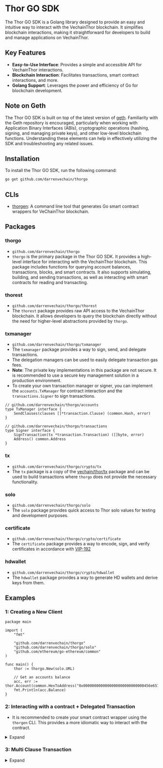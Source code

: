 # Thor GO SDK

The Thor GO SDK is a Golang library designed to provide an easy and intuitive way to interact with the VechainThor
blockchain. It simplifies blockchain interactions, making it straightforward for developers to build and manage
applications on VechainThor.

## Key Features

- **Easy-to-Use Interface**: Provides a simple and accessible API for VechainThor interactions.
- **Blockchain Interaction**: Facilitates transactions, smart contract interactions, and more.
- **Golang Support**: Leverages the power and efficiency of Go for blockchain development.

## Note on Geth

The Thor GO SDK is built on top of the latest version of [geth](https://github.com/ethereum/go-ethereum). Familiarity
with the Geth repository is encouraged, particularly when working with Application Binary Interfaces (ABIs),
cryptographic operations (hashing, signing, and managing private keys), and other low-level blockchain functions.
Understanding these elements can help in effectively utilizing the SDK and troubleshooting any related issues.

## Installation

To install the Thor GO SDK, run the following command:

```bash
go get github.com/darrenvechain/thorgo
``` 


## CLIs

- [thorgen](./cmd/thorgen/README.md): A command line tool that generates Go smart contract wrappers for VeChainThor blockchain.

## Packages

### thorgo

- `github.com/darrenvechain/thorgo`
- `thorgo` is the primary package in the Thor GO SDK. It provides a high-level interface for interacting with the
  VechainThor blockchain. This package includes functions for querying account balances, transactions, blocks, and smart
  contracts. It also supports simulating, building, and sending transactions, as well as interacting with smart
  contracts for reading and transacting.

### thorest

- `github.com/darrenvechain/thorgo/thorest`
- The `thorest` package provides raw API access to the VechainThor blockchain. It allows developers to query the
  blockchain directly without the need for higher-level abstractions provided by `thorgo`.

### txmanager

- `github.com/darrenvechain/thorgo/txmanager`
- The `txmanager` package provides a way to sign, send, and delegate transactions.
- The delegation managers can be used to easily delegate transaction gas fees.
- **Note**: The private key implementations in this package are not secure. It is recommended to use a secure key
  management solution in a production environment.
- To create your own transaction manager or signer, you can implement the `accounts.TxManager` for contract interaction
  and the `transactions.Signer` to sign transactions.

```golang
// github.com/darrenvechain/thorgo/accounts
type TxManager interface {
    SendClauses(clauses []*transaction.Clause) (common.Hash, error)
}
```

```golang
// github.com/darrenvechain/thorgo/transactions
type Signer interface {
    SignTransaction(tx *transaction.Transaction) ([]byte, error)
    Address() common.Address
}
```

### tx

- `github.com/darrenvechain/thorgo/crypto/tx`
- The `tx` package is a copy of the [vechain/thor/tx](https://github.com/vechain/thor/tree/master/tx) package and can be
  used to build transactions where `thorgo` does not provide the necessary functionality.

### solo

- `github.com/darrenvechain/thorgo/solo`
- The `solo` package provides quick access to Thor solo values for testing and development purposes.

### certificate

- `github.com/darrenvechain/thorgo/crypto/certificate`
- The `certificate` package provides a way to encode, sign, and verify certificates in accordance
  with [VIP-192](https://github.com/vechain/VIPs/blob/master/vips/VIP-192.md)

### hdwallet

- `github.com/darrenvechain/thorgo/crypto/hdwallet`
- The `hdwallet` package provides a way to generate HD wallets and derive keys from them.

## Examples

### 1: Creating a New Client

```golang
package main

import (
    "fmt"
  
    "github.com/darrenvechain/thorgo"
    "github.com/darrenvechain/thorgo/solo"
    "github.com/ethereum/go-ethereum/common"
)

func main() {
    thor := thorgo.New(solo.URL)
  
    // Get an accounts balance
    acc, err := thor.Account(common.HexToAddress("0x0000000000000000000000000000456e6570")).Get()
    fmt.Println(acc.Balance)
}
```

### 2: Interacting with a contract + Delegated Transaction

- It is recommended to create your smart contract wrapper using the `thorgen` CLI. This provides a more idiomatic way to
  interact with the contract.

<details>
  <summary>Expand</summary>

```golang
package main

import (
    "log/slog"
    "math/big"
  
    "github.com/darrenvechain/thorgo"
    "github.com/darrenvechain/thorgo/builtins"
    "github.com/darrenvechain/thorgo/solo"
    "github.com/darrenvechain/thorgo/txmanager"
)

func main() {
    thor := thorgo.New("http://localhost:8669")
  
    // Create a delegated transaction manager
    origin := txmanager.FromPK(solo.Keys()[0], thor)
    gasPayer := txmanager.NewDelegator(solo.Keys()[1])
    txSender := txmanager.NewDelegatedManager(thor, origin, gasPayer)
  
    // Use the `thorgen` CLI to build your own smart contract wrapper
    vtho, _ := builtins.NewEnergyTransactor(thor, txSender)
  
    // Create a new account to receive the tokens
    recipient, _ := txmanager.GeneratePK(thor)
  
    // Call the balanceOf function
    balance, err := vtho.BalanceOf(recipient.Address())
    slog.Info("recipient balance before", "balance", balance, "error", err)
  
    tx, err := vtho.Transfer(recipient.Address(), big.NewInt(1000000000000000000))
    if err != nil {
      slog.Error("transfer error", "error", err)
      return
    }
    receipt, err := tx.Wait()
    slog.Info("transfer receipt", "error", err != nil || receipt.Reverted)
  
    balance, err = vtho.BalanceOf(recipient.Address())
    slog.Info("recipient balance after", "balance", balance, "error", err)
}
```

</details>

### 3: Multi Clause Transaction

<details>
  <summary>Expand</summary>

```golang
package main

import (
    "log/slog"
    "math/big"
  
    "github.com/darrenvechain/thorgo"
    "github.com/darrenvechain/thorgo/builtins"
    "github.com/darrenvechain/thorgo/crypto/tx"
    "github.com/darrenvechain/thorgo/solo"
    "github.com/darrenvechain/thorgo/txmanager"
)

func main() {
    thor := thorgo.New("http://localhost:8669")
  
    // Create a delegated transaction manager
    origin := txmanager.FromPK(solo.Keys()[0], thor)
    recipient1, _ := txmanager.GeneratePK(thor)
    recipient2, _ := txmanager.GeneratePK(thor)
  
    vtho, _ := builtins.NewEnergyTransactor(thor, origin)
  
    clause1, _ := vtho.TransferAsClause(recipient1.Address(), big.NewInt(1000))
    clause2, _ := vtho.TransferAsClause(recipient2.Address(), big.NewInt(9999))
  
    txID, _ := origin.SendClauses([]*tx.Clause{clause1, clause2})
    slog.Info("transaction sent", "id", txID)
    trx, _ := thor.Transaction(txID).Wait()
    slog.Info("transaction mined", "reverted", trx.Reverted)
  
    balance1, _ := vtho.BalanceOf(recipient1.Address())
    balance2, _ := vtho.BalanceOf(recipient2.Address())
  
    slog.Info("recipient1", "balance", balance1)
    slog.Info("recipient2", "balance", balance2)
}

```
</details>

